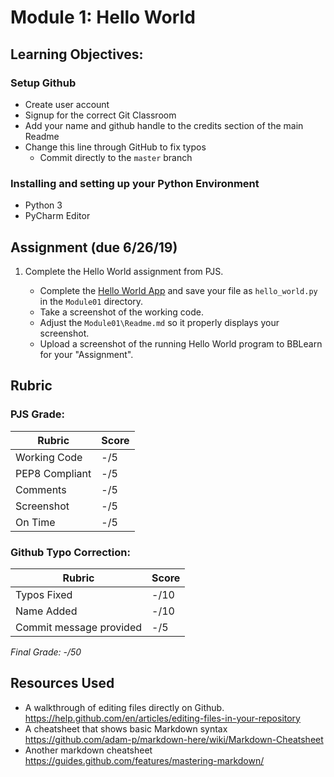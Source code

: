 # Module 1: Hello World

## Learning Objectives:

### Setup Github
 - Create user account
 - Signup for the correct Git Classroom
 - Add your name and github handle to the credits section of the main Readme
 - Change this line through GitHub to fix typos
   - Commit directly to the `master` branch   

### Installing and setting up your Python Environment
 - Python 3
 - PyCharm Editor
 
## Assignment (due 6/26/19)

1. Complete the Hello World assignment from PJS.
   
   - Complete the [Hello World App](https://github.com/biomed-bioinformatics-bootcamp/python-jumpstart-course-demos/tree/master/apps/01_hello_world) and save your file as `hello_world.py` in the `Module01` directory.
   - Take a screenshot of the working code.
   - Adjust the `Module01\Readme.md` so it properly displays your screenshot.  
   - Upload a screenshot of the running Hello World program to BBLearn for your "Assignment".

## Rubric

### PJS Grade:

|  Rubric        | Score | 
|----------------|-------|
| Working Code   |  -/5  |
| PEP8 Compliant |  -/5  |
| Comments       |  -/5  |
| Screenshot     |  -/5  |
| On Time        |  -/5  |

### Github Typo Correction:

|  Rubric                 | Score  | 
|-------------------------|--------|
| Typos Fixed             |   -/10 |
| Name Added              |   -/10 |
| Commit message provided |   -/5  |

*Final Grade: -/50*

## Resources Used

- A walkthrough of editing files directly on Github. https://help.github.com/en/articles/editing-files-in-your-repository
- A cheatsheet that shows basic Markdown syntax https://github.com/adam-p/markdown-here/wiki/Markdown-Cheatsheet
- Another markdown cheatsheet https://guides.github.com/features/mastering-markdown/
